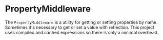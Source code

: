 # PropertyMiddleware

The `PropertyMiddleware` is a utility for getting or setting properties by name. Sometimes it's necessary to get or set a value with reflection. This project uses compiled and cached expressions so there is only a minimal overhead.
